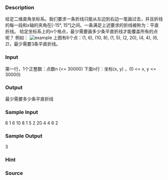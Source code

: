 
### Description
给定二维直角坐标系。我们要求一条折线只能从左边到右边一笔画过去，并且折线的每一段和x轴的夹角在[-15°, 15°]之间。一条满足上述要求的折线被称为：平直折线。
给定坐标系上的n个格点，最少需要画多少条平直折线才能覆盖所有的点呢？
例如：
<img src="http://main.edu.pl/en/images/OI5/lam.gif" alt="example" />
上图有6个点：(1, 6), (10, 8), (1, 5), (2, 20), (4, 4), (6, 2)，最少需要3条平直折线。

### Input
第一行，1个正整数：点数n (<= 30000)
下面n行：坐标(x, y) ，(0 <= x, y <= 30000)

### Output
最少需要多少条平直折线

### Sample Input
6
1 6
10 8
1 5
2 20
4 4
6 2


### Sample Output

3

### Hint

### Source
